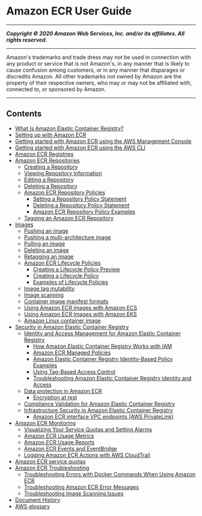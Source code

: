 # Amazon ECR User Guide

-----
*****Copyright &copy; 2020 Amazon Web Services, Inc. and/or its affiliates. All rights reserved.*****

-----
Amazon's trademarks and trade dress may not be used in 
     connection with any product or service that is not Amazon's, 
     in any manner that is likely to cause confusion among customers, 
     or in any manner that disparages or discredits Amazon. All other 
     trademarks not owned by Amazon are the property of their respective
     owners, who may or may not be affiliated with, connected to, or 
     sponsored by Amazon.

-----
## Contents
+ [What Is Amazon Elastic Container Registry?](what-is-ecr.md)
+ [Setting up with Amazon ECR](get-set-up-for-amazon-ecr.md)
+ [Getting started with Amazon ECR using the AWS Management Console](getting-started-console.md)
+ [Getting started with Amazon ECR using the AWS CLI](getting-started-cli.md)
+ [Amazon ECR Registries](Registries.md)
+ [Amazon ECR Repositories](Repositories.md)
   + [Creating a Repository](repository-create.md)
   + [Viewing Repository Information](repository-info.md)
   + [Editing a Repository](repository-edit.md)
   + [Deleting a Repository](repository-delete.md)
   + [Amazon ECR Repository Policies](repository-policies.md)
      + [Setting a Repository Policy Statement](set-repository-policy.md)
      + [Deleting a Repository Policy Statement](delete-repository-policy.md)
      + [Amazon ECR Repository Policy Examples](repository-policy-examples.md)
   + [Tagging an Amazon ECR Repository](ecr-using-tags.md)
+ [Images](images.md)
   + [Pushing an image](docker-push-ecr-image.md)
   + [Pushing a multi-architecture image](docker-push-multi-architecture-image.md)
   + [Pulling an image](docker-pull-ecr-image.md)
   + [Deleting an image](delete_image.md)
   + [Retagging an image](image-retag.md)
   + [Amazon ECR Lifecycle Policies](LifecyclePolicies.md)
      + [Creating a Lifecycle Policy Preview](lpp_creation.md)
      + [Creating a Lifecycle Policy](lp_creation.md)
      + [Examples of Lifecycle Policies](lifecycle_policy_examples.md)
   + [Image tag mutability](image-tag-mutability.md)
   + [Image scanning](image-scanning.md)
   + [Container image manifest formats](image-manifest-formats.md)
   + [Using Amazon ECR images with Amazon ECS](ECR_on_ECS.md)
   + [Using Amazon ECR Images with Amazon EKS](ECR_on_EKS.md)
   + [Amazon Linux container image](amazon_linux_container_image.md)
+ [Security in Amazon Elastic Container Registry](security.md)
   + [Identity and Access Management for Amazon Elastic Container Registry](security-iam.md)
      + [How Amazon Elastic Container Registry Works with IAM](security_iam_service-with-iam.md)
      + [Amazon ECR Managed Policies](ecr_managed_policies.md)
      + [Amazon Elastic Container Registry Identity-Based Policy Examples](security_iam_id-based-policy-examples.md)
      + [Using Tag-Based Access Control](ecr-supported-iam-actions-tagging.md)
      + [Troubleshooting Amazon Elastic Container Registry Identity and Access](security_iam_troubleshoot.md)
   + [Data protection in Amazon ECR](data-protection.md)
      + [Encryption at rest](encryption-at-rest.md)
   + [Compliance Validation for Amazon Elastic Container Registry](ecr-compliance.md)
   + [Infrastructure Security in Amazon Elastic Container Registry](infrastructure-security.md)
      + [Amazon ECR interface VPC endpoints (AWS PrivateLink)](vpc-endpoints.md)
+ [Amazon ECR Monitoring](monitoring.md)
   + [Visualizing Your Service Quotas and Setting Alarms](monitoring-quotas-alarms.md)
   + [Amazon ECR Usage Metrics](monitoring-usage.md)
   + [Amazon ECR Usage Reports](usage-reports.md)
   + [Amazon ECR Events and EventBridge](ecr-eventbridge.md)
   + [Logging Amazon ECR Actions with AWS CloudTrail](logging-using-cloudtrail.md)
+ [Amazon ECR service quotas](service-quotas.md)
+ [Amazon ECR Troubleshooting](troubleshooting.md)
   + [Troubleshooting Errors with Docker Commands When Using Amazon ECR](common-errors-docker.md)
   + [Troubleshooting Amazon ECR Error Messages](common-errors.md)
   + [Troubleshooting Image Scanning Issues](image-scanning-troubleshooting.md)
+ [Document History](doc-history.md)
+ [AWS glossary](glossary.md)